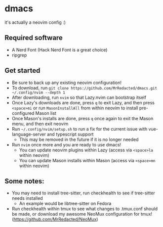 # dmacs
it's actually a neovim config :)

## Required software
- A Nerd Font (Hack Nerd Font is a great choice)
- ripgrep

## Get started
- Be sure to back up any existing neovim configuration!
- To download, run `git clone https://github.com/MrRedacted/dmacs.git ~/.config/nvim --depth 1`
- After downloading, run `nvim` so that Lazy.nvim can bootstrap itself
- Once Lazy's downloads are done, press `q` to exit Lazy, and then press `<space>mi` or run `MasonInstallAll` from within neovim to install pre-configured Mason list
- Once Mason's installs are done, press `q` once again to exit the Mason menu, and then exit neovim
- Run `~/.config/nvim/setup.sh` to run a fix for the current issue with vue-language-server and typescript support
    - This may be removed in the future if it is no longer needed
- Run `nvim` once more and you are ready to use dmacs!
    - You can update neovim plugins within Lazy (access via `<space>la` within neovim)
    - You can update Mason installs within Mason (access via `<space>mn` within neovim)

## Some notes:
- You may need to install tree-sitter, run checkhealth to see if tree-sitter needs installed
    - An example would be libtree-sitter on Fedora
- Run checkhealth within tmux to see what changes to .tmux.conf should be made, or download my awesome NeoMux configuration for tmux! (https://github.com/MrRedacted/NeoMux)
